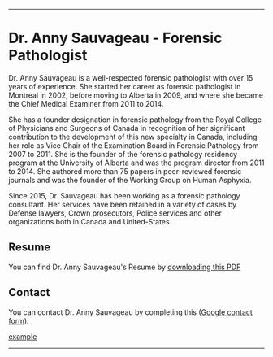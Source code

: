 * * *
# Dr. Anny Sauvageau - Forensic Pathologist

Dr. Anny Sauvageau is a well-respected forensic pathologist with over 15 years of experience. She started her career as forensic pathologist in Montreal in 2002, before moving to Alberta in 2009, and where she became the Chief Medical Examiner from 2011 to 2014. 

She has a founder designation in forensic pathology from the Royal College of Physicians and Surgeons of Canada in recognition of her significant contribution to the development of this new specialty in Canada, including her role as Vice Chair of the Examination Board in Forensic Pathology from 2007 to 2011. She is the founder of the forensic pathology residency program at the University of Alberta and was the program director from 2011 to 2014. She authored more than 75 papers in peer-reviewed forensic journals and was the founder of the Working Group on Human Asphyxia.

Since 2015, Dr. Sauvageau has been working as a forensic pathology consultant. Her services have been retained in a variety of cases by Defense lawyers, Crown prosecutors, Police services and other organizations both in Canada and United-States.


## Resume

You can find Dr. Anny Sauvageau's Resume by [downloading this PDF](Dr_Anny_Sauvageau.pdf)


## Contact 

You can contact Dr. Anny Sauvageau by completing this (<a href="https://goo.gl/forms/YiwyVFMaCAtf2dzq1" target="_blank">Google contact form</a>). 

<a href="http://example.com/" target="_blank">example</a>
* * *

